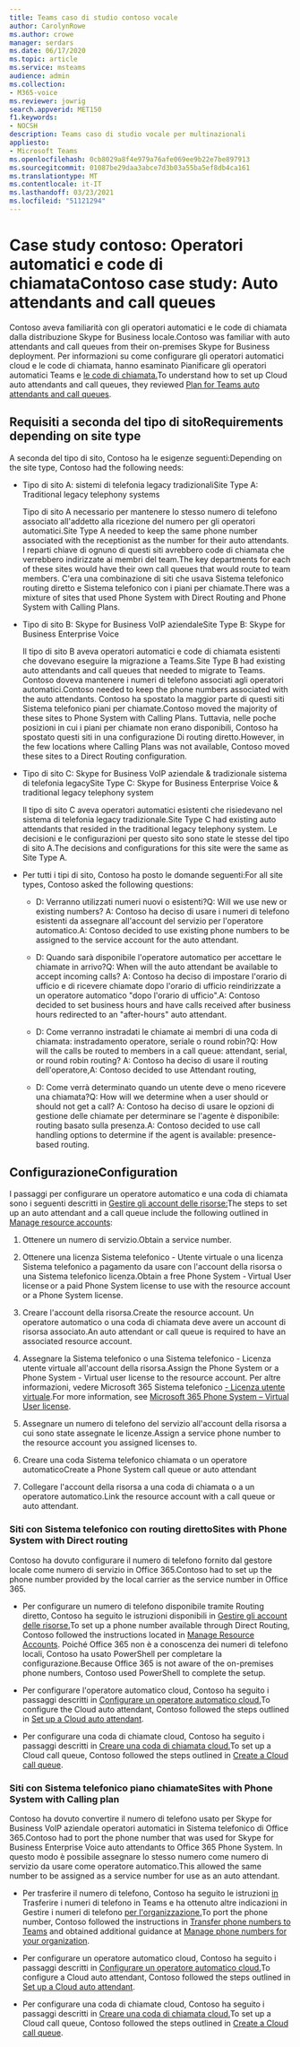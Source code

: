 ```yaml
---
title: Teams caso di studio contoso vocale
author: CarolynRowe
ms.author: crowe
manager: serdars
ms.date: 06/17/2020
ms.topic: article
ms.service: msteams
audience: admin
ms.collection:
- M365-voice
ms.reviewer: jowrig
search.appverid: MET150
f1.keywords:
- NOCSH
description: Teams caso di studio vocale per multinazionali
appliesto:
- Microsoft Teams
ms.openlocfilehash: 0cb8029a8f4e979a76afe069ee9b22e7be897913
ms.sourcegitcommit: 01087be29daa3abce7d3b03a55ba5ef8db4ca161
ms.translationtype: MT
ms.contentlocale: it-IT
ms.lasthandoff: 03/23/2021
ms.locfileid: "51121294"
---
```

# <a name="contoso-case-study-auto-attendants-and-call-queues"></a><span data-ttu-id="ed75a-103">Case study contoso: Operatori automatici e code di chiamata</span><span class="sxs-lookup"><span data-stu-id="ed75a-103">Contoso case study: Auto attendants and call queues</span></span>

<span data-ttu-id="ed75a-104">Contoso aveva familiarità con gli operatori automatici e le code di chiamata dalla distribuzione Skype for Business locale.</span><span class="sxs-lookup"><span data-stu-id="ed75a-104">Contoso was familiar with auto attendants and call queues from their on-premises Skype for Business deployment.</span></span> <span data-ttu-id="ed75a-105">Per informazioni su come configurare gli operatori automatici cloud e le code di chiamata, hanno esaminato Pianificare gli operatori automatici Teams e [le code di chiamata.](plan-auto-attendant-call-queue.md)</span><span class="sxs-lookup"><span data-stu-id="ed75a-105">To understand how to set up Cloud auto attendants and call queues, they reviewed [Plan for Teams auto attendants and call queues](plan-auto-attendant-call-queue.md).</span></span>

## <a name="requirements-depending-on-site-type"></a><span data-ttu-id="ed75a-106">Requisiti a seconda del tipo di sito</span><span class="sxs-lookup"><span data-stu-id="ed75a-106">Requirements depending on site type</span></span>

<span data-ttu-id="ed75a-107">A seconda del tipo di sito, Contoso ha le esigenze seguenti:</span><span class="sxs-lookup"><span data-stu-id="ed75a-107">Depending on the site type, Contoso had the following needs:</span></span>

- <span data-ttu-id="ed75a-108">Tipo di sito A: sistemi di telefonia legacy tradizionali</span><span class="sxs-lookup"><span data-stu-id="ed75a-108">Site Type A: Traditional legacy telephony systems</span></span> 

  <span data-ttu-id="ed75a-109">Tipo di sito A necessario per mantenere lo stesso numero di telefono associato all'addetto alla ricezione del numero per gli operatori automatici.</span><span class="sxs-lookup"><span data-stu-id="ed75a-109">Site Type A needed to keep the same phone number associated with the receptionist as the number for their auto attendants.</span></span> <span data-ttu-id="ed75a-110">I reparti chiave di ognuno di questi siti avrebbero code di chiamata che verrebbero indirizzate ai membri del team.</span><span class="sxs-lookup"><span data-stu-id="ed75a-110">The key departments for each of these sites would have their own call queues that would route to team members.</span></span> <span data-ttu-id="ed75a-111">C'era una combinazione di siti che usava Sistema telefonico routing diretto e Sistema telefonico con i piani per chiamate.</span><span class="sxs-lookup"><span data-stu-id="ed75a-111">There was a mixture of sites that used Phone System with Direct Routing and Phone System with Calling Plans.</span></span>  

- <span data-ttu-id="ed75a-112">Tipo di sito B: Skype for Business VoIP aziendale</span><span class="sxs-lookup"><span data-stu-id="ed75a-112">Site Type B: Skype for Business Enterprise Voice</span></span> 

  <span data-ttu-id="ed75a-113">Il tipo di sito B aveva operatori automatici e code di chiamata esistenti che dovevano eseguire la migrazione a Teams.</span><span class="sxs-lookup"><span data-stu-id="ed75a-113">Site Type B had existing auto attendants and call queues that needed to migrate to Teams.</span></span> <span data-ttu-id="ed75a-114">Contoso doveva mantenere i numeri di telefono associati agli operatori automatici.</span><span class="sxs-lookup"><span data-stu-id="ed75a-114">Contoso needed to keep the phone numbers associated with the auto attendants.</span></span> <span data-ttu-id="ed75a-115">Contoso ha spostato la maggior parte di questi siti Sistema telefonico piani per chiamate.</span><span class="sxs-lookup"><span data-stu-id="ed75a-115">Contoso moved the majority of these sites to Phone System with Calling Plans.</span></span> <span data-ttu-id="ed75a-116">Tuttavia, nelle poche posizioni in cui i piani per chiamate non erano disponibili, Contoso ha spostato questi siti in una configurazione Di routing diretto.</span><span class="sxs-lookup"><span data-stu-id="ed75a-116">However, in the few locations where Calling Plans was not available, Contoso moved these sites to a Direct Routing configuration.</span></span>  

- <span data-ttu-id="ed75a-117">Tipo di sito C: Skype for Business VoIP aziendale & tradizionale sistema di telefonia legacy</span><span class="sxs-lookup"><span data-stu-id="ed75a-117">Site Type C: Skype for Business Enterprise Voice & traditional legacy telephony system</span></span> 

  <span data-ttu-id="ed75a-118">Il tipo di sito C aveva operatori automatici esistenti che risiedevano nel sistema di telefonia legacy tradizionale.</span><span class="sxs-lookup"><span data-stu-id="ed75a-118">Site Type C had existing auto attendants that resided in the traditional legacy telephony system.</span></span> <span data-ttu-id="ed75a-119">Le decisioni e le configurazioni per questo sito sono state le stesse del tipo di sito A.</span><span class="sxs-lookup"><span data-stu-id="ed75a-119">The decisions and configurations for this site were the same as Site Type A.</span></span>   

- <span data-ttu-id="ed75a-120">Per tutti i tipi di sito, Contoso ha posto le domande seguenti:</span><span class="sxs-lookup"><span data-stu-id="ed75a-120">For all site types, Contoso asked the following questions:</span></span>

  - <span data-ttu-id="ed75a-121">D: Verranno utilizzati numeri nuovi o esistenti?</span><span class="sxs-lookup"><span data-stu-id="ed75a-121">Q: Will we use new or existing numbers?</span></span> 
    <span data-ttu-id="ed75a-122">A: Contoso ha deciso di usare i numeri di telefono esistenti da assegnare all'account del servizio per l'operatore automatico.</span><span class="sxs-lookup"><span data-stu-id="ed75a-122">A: Contoso decided to use existing phone numbers to be assigned to the service account for the auto attendant.</span></span> 

  - <span data-ttu-id="ed75a-123">D: Quando sarà disponibile l'operatore automatico per accettare le chiamate in arrivo?</span><span class="sxs-lookup"><span data-stu-id="ed75a-123">Q: When will the auto attendant be available to accept incoming calls?</span></span> 
    <span data-ttu-id="ed75a-124">A: Contoso ha deciso di impostare l'orario di ufficio e di ricevere chiamate dopo l'orario di ufficio reindirizzate a un operatore automatico "dopo l'orario di ufficio".</span><span class="sxs-lookup"><span data-stu-id="ed75a-124">A: Contoso decided to set business hours and have calls received after business hours redirected to an "after-hours" auto attendant.</span></span>  

  - <span data-ttu-id="ed75a-125">D: Come verranno instradati le chiamate ai membri di una coda di chiamata: instradamento operatore, seriale o round robin?</span><span class="sxs-lookup"><span data-stu-id="ed75a-125">Q: How will the calls be routed to members in a call queue: attendant, serial, or round robin routing?</span></span> 
    <span data-ttu-id="ed75a-126">A: Contoso ha deciso di usare il routing dell'operatore,</span><span class="sxs-lookup"><span data-stu-id="ed75a-126">A: Contoso decided to use Attendant routing,</span></span> 

  - <span data-ttu-id="ed75a-127">D: Come verrà determinato quando un utente deve o meno ricevere una chiamata?</span><span class="sxs-lookup"><span data-stu-id="ed75a-127">Q: How will we determine when a user should or should not get a call?</span></span> 
    <span data-ttu-id="ed75a-128">A: Contoso ha deciso di usare le opzioni di gestione delle chiamate per determinare se l'agente è disponibile: routing basato sulla presenza.</span><span class="sxs-lookup"><span data-stu-id="ed75a-128">A: Contoso decided to use call handling options to determine if the agent is available: presence-based routing.</span></span> 


## <a name="configuration"></a><span data-ttu-id="ed75a-129">Configurazione</span><span class="sxs-lookup"><span data-stu-id="ed75a-129">Configuration</span></span>

<span data-ttu-id="ed75a-130">I passaggi per configurare un operatore automatico e una coda di chiamata sono i seguenti descritti in [Gestire gli account delle risorse:](manage-resource-accounts.md)</span><span class="sxs-lookup"><span data-stu-id="ed75a-130">The steps to set up an auto attendant and a call queue include the following outlined in [Manage resource accounts](manage-resource-accounts.md):</span></span> 

1. <span data-ttu-id="ed75a-131">Ottenere un numero di servizio.</span><span class="sxs-lookup"><span data-stu-id="ed75a-131">Obtain a service number.</span></span> 

2. <span data-ttu-id="ed75a-132">Ottenere una licenza Sistema telefonico - Utente virtuale o una licenza Sistema telefonico a pagamento da usare con l'account della risorsa o una Sistema telefonico licenza.</span><span class="sxs-lookup"><span data-stu-id="ed75a-132">Obtain a free Phone System - Virtual User license or a paid Phone System license to use with the resource account or a Phone System license.</span></span>

3. <span data-ttu-id="ed75a-133">Creare l'account della risorsa.</span><span class="sxs-lookup"><span data-stu-id="ed75a-133">Create the resource account.</span></span> <span data-ttu-id="ed75a-134">Un operatore automatico o una coda di chiamata deve avere un account di risorsa associato.</span><span class="sxs-lookup"><span data-stu-id="ed75a-134">An auto attendant or call queue is required to have an associated resource account.</span></span> 

4. <span data-ttu-id="ed75a-135">Assegnare la Sistema telefonico o una Sistema telefonico - Licenza utente virtuale all'account della risorsa.</span><span class="sxs-lookup"><span data-stu-id="ed75a-135">Assign the Phone System or a Phone System - Virtual user license to the resource account.</span></span> <span data-ttu-id="ed75a-136">Per altre informazioni, vedere Microsoft 365 Sistema telefonico [- Licenza utente virtuale](./teams-add-on-licensing/virtual-user.md).</span><span class="sxs-lookup"><span data-stu-id="ed75a-136">For more information, see [Microsoft 365 Phone System – Virtual User license](./teams-add-on-licensing/virtual-user.md).</span></span>

5. <span data-ttu-id="ed75a-137">Assegnare un numero di telefono del servizio all'account della risorsa a cui sono state assegnate le licenze.</span><span class="sxs-lookup"><span data-stu-id="ed75a-137">Assign a service phone number to the resource account you assigned licenses to.</span></span> 

6. <span data-ttu-id="ed75a-138">Creare una coda Sistema telefonico chiamata o un operatore automatico</span><span class="sxs-lookup"><span data-stu-id="ed75a-138">Create a Phone System call queue or auto attendant</span></span> 

7. <span data-ttu-id="ed75a-139">Collegare l'account della risorsa a una coda di chiamata o a un operatore automatico.</span><span class="sxs-lookup"><span data-stu-id="ed75a-139">Link the resource account with a call queue or auto attendant.</span></span> 


### <a name="sites-with-phone-system-with-direct-routing"></a><span data-ttu-id="ed75a-140">Siti con Sistema telefonico con routing diretto</span><span class="sxs-lookup"><span data-stu-id="ed75a-140">Sites with Phone System with Direct routing</span></span> 

<span data-ttu-id="ed75a-141">Contoso ha dovuto configurare il numero di telefono fornito dal gestore locale come numero di servizio in Office 365.</span><span class="sxs-lookup"><span data-stu-id="ed75a-141">Contoso had to set up the phone number provided by the local carrier as the service number in Office 365.</span></span> 

- <span data-ttu-id="ed75a-142">Per configurare un numero di telefono disponibile tramite Routing diretto, Contoso ha seguito le istruzioni disponibili in [Gestire gli account delle risorse.](manage-resource-accounts.md)</span><span class="sxs-lookup"><span data-stu-id="ed75a-142">To set up a phone number available through Direct Routing, Contoso followed the instructions located in [Manage Resource Accounts](manage-resource-accounts.md).</span></span> <span data-ttu-id="ed75a-143">Poiché Office 365 non è a conoscenza dei numeri di telefono locali, Contoso ha usato PowerShell per completare la configurazione.</span><span class="sxs-lookup"><span data-stu-id="ed75a-143">Because Office 365 is not aware of the on-premises phone numbers, Contoso used PowerShell to complete the setup.</span></span>   

- <span data-ttu-id="ed75a-144">Per configurare l'operatore automatico cloud, Contoso ha seguito i passaggi descritti in [Configurare un operatore automatico cloud.](create-a-phone-system-auto-attendant.md)</span><span class="sxs-lookup"><span data-stu-id="ed75a-144">To configure the Cloud auto attendant, Contoso followed the steps outlined in [Set up a Cloud auto attendant](create-a-phone-system-auto-attendant.md).</span></span> 

- <span data-ttu-id="ed75a-145">Per configurare una coda di chiamate cloud, Contoso ha seguito i passaggi descritti in [Creare una coda di chiamata cloud.](create-a-phone-system-call-queue.md)</span><span class="sxs-lookup"><span data-stu-id="ed75a-145">To set up a Cloud call queue, Contoso followed the steps outlined in [Create a Cloud call queue](create-a-phone-system-call-queue.md).</span></span>  


### <a name="sites-with-phone-system-with-calling-plan"></a><span data-ttu-id="ed75a-146">Siti con Sistema telefonico piano chiamate</span><span class="sxs-lookup"><span data-stu-id="ed75a-146">Sites with Phone System with Calling plan</span></span>

<span data-ttu-id="ed75a-147">Contoso ha dovuto convertire il numero di telefono usato per Skype for Business VoIP aziendale operatori automatici in Sistema telefonico di Office 365.</span><span class="sxs-lookup"><span data-stu-id="ed75a-147">Contoso had to port the phone number that was used for Skype for Business Enterprise Voice auto attendants to Office 365 Phone System.</span></span> <span data-ttu-id="ed75a-148">In questo modo è possibile assegnare lo stesso numero come numero di servizio da usare come operatore automatico.</span><span class="sxs-lookup"><span data-stu-id="ed75a-148">This allowed the same number to be assigned as a service number for use as an auto attendant.</span></span> 

- <span data-ttu-id="ed75a-149">Per trasferire il numero di telefono, Contoso ha seguito le istruzioni [in](./phone-number-calling-plans/transfer-phone-numbers-to-teams.md) Trasferire i numeri di telefono in Teams e ha ottenuto altre indicazioni in Gestire i numeri di telefono [per l'organizzazione.](./manage-phone-numbers-for-your-organization/manage-phone-numbers-for-your-organization.md)</span><span class="sxs-lookup"><span data-stu-id="ed75a-149">To port the phone number, Contoso followed the instructions in [Transfer phone numbers to Teams](./phone-number-calling-plans/transfer-phone-numbers-to-teams.md) and obtained additional guidance at [Manage phone numbers for your organization](./manage-phone-numbers-for-your-organization/manage-phone-numbers-for-your-organization.md).</span></span>

- <span data-ttu-id="ed75a-150">Per configurare un operatore automatico cloud, Contoso ha seguito i passaggi descritti in [Configurare un operatore automatico cloud.](create-a-phone-system-auto-attendant.md)</span><span class="sxs-lookup"><span data-stu-id="ed75a-150">To configure a Cloud auto attendant, Contoso followed the steps outlined in [Set up a Cloud auto attendant](create-a-phone-system-auto-attendant.md).</span></span>

-  <span data-ttu-id="ed75a-151">Per configurare una coda di chiamate cloud, Contoso ha seguito i passaggi descritti in [Creare una coda di chiamata cloud.](create-a-phone-system-call-queue.md)</span><span class="sxs-lookup"><span data-stu-id="ed75a-151">To set up a Cloud call queue, Contoso followed the steps outlined in [Create a Cloud call queue](create-a-phone-system-call-queue.md).</span></span>  

